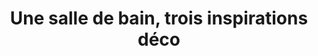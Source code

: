 ---
  template: 0
  type: "0"
  titre: "Une salle de bain, trois inspirations déco"
  titreMEA: "Une salle de bain, trois inspirations déco"
  surTitre: "Créez une ambiance dans votre salle de bain !"
  tempsLecture: "3 min"
  libelleType: "Article"
  url: "/c/magazine/inspirations-tendances/une-salle-de-bain-trois-inspirations-deco"
  thematiques: "Déco"
  piecesHabitation: "Salle de bain"
  produits: "Meuble de salle de bain,Carrelage"
  sujets: ""
  tags: "bain"
  visuelMea: 
    url: "/img/contrib/2bdd4da30020ffbf/grid_SDBtroisinspirationdeco_SDBInfiny.jpg"
    alt: "grid_SDBtroisinspirationdeco_SDBInfiny"
  visuelDesktop: 
    url: "/img/contrib/2bdd4da30020ffb6/desktop_SDBtroisinspirationdeco_SDBInfiny.jpg"
    alt: "desktop_SDBtroisinspirationdeco_SDBInfiny"
  visuelMobile: 
    url: "/img/contrib/2bdd4da30020ffc8/mobile_SDBtroisinspirationdeco_SDBInfiny.jpg"
    alt: "mobile_SDBtroisinspirationdeco_SDBInfiny"
  title: "Une salle de bain, trois inspirations déco"
  permalink: "articles//c/magazine/inspirations-tendances/une-salle-de-bain-trois-inspirations-deco"
  layout: "post"
  lang: "fr-fr"
---